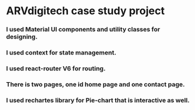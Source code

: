 # ARVdigitech case study project

### I used Material UI components and utility classes for designing.
### I used context for state management.
### I used react-router V6 for routing.
### There is two pages, one id home page and one contact page.
### I used rechartes library for Pie-chart that is interactive as well.

